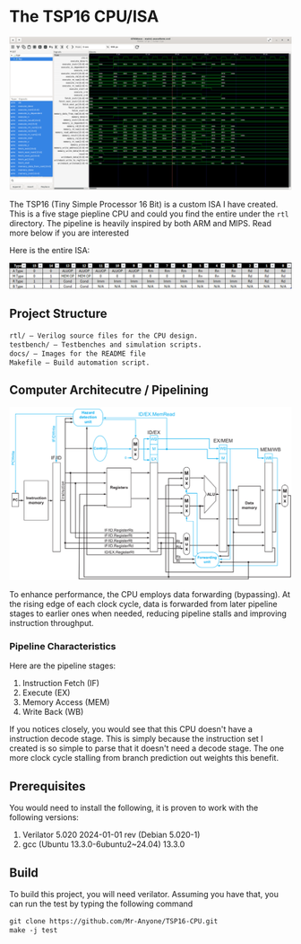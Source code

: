 # The TSP16 CPU/ISA 

![Front Image](docs/Waveform.png)

The TSP16 (Tiny Simple Processor 16 Bit) is a custom ISA I have created. This is a five stage piepline CPU and could you find the entire under the `rtl` directory. The pipeline is heavily inspired by both ARM and MIPS. Read more below if you are interested


Here is the entire ISA: 

![ISA](docs/ISA.png)

## Project Structure 

```
rtl/ – Verilog source files for the CPU design.
testbench/ – Testbenches and simulation scripts.
docs/ – Images for the README file
Makefile – Build automation script.
```

## Computer Architecutre / Pipelining

![Image](./docs/Pipeline.png)

To enhance performance, the CPU employs data forwarding (bypassing). At the rising edge of each clock cycle, data is forwarded from later pipeline stages to earlier ones when needed, reducing pipeline stalls and improving instruction throughput.

### Pipeline Characteristics

Here are the pipeline stages:

1. Instruction Fetch (IF)
2. Execute (EX)
3. Memory Access (MEM)
4. Write Back (WB)

If you notices closely, you would see that this CPU doesn't have a instruction decode stage. This is simply because the instruction set I created is so simple to parse that it 
doesn't need a decode stage. The one more clock cycle stalling from branch prediction out weights this benefit.

## Prerequisites

You would need to install the following, it is proven to work with the following versions: 

1. Verilator 5.020 2024-01-01 rev (Debian 5.020-1)   
2. gcc (Ubuntu 13.3.0-6ubuntu2~24.04) 13.3.0     

## Build
To build this project, you will need verilator. Assuming you have that, you can run the test by typing the following command

```
git clone https://github.com/Mr-Anyone/TSP16-CPU.git
make -j test
```